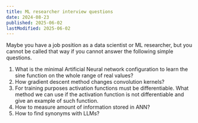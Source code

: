 ```yaml
---
title: ML researcher interview questions
date: 2024-08-23
published: 2025-06-02
lastModified: 2025-06-02
---
```



Maybe you have a job position as a data scientist or ML researcher, but you cannot be called that way if you cannot answer the following simple questions.

1. What is the minimal Artificial Neural network configuration to learn the sine function on the whole range of real values?
2. How gradient descent method changes convolution kernels?
3. For training purposes activation functions must be differentiable. What method we can use if the activation function is not differentiable and give an example of such function.
4. How to measure amount of information stored in ANN?
5. How to find synonyms with LLMs?